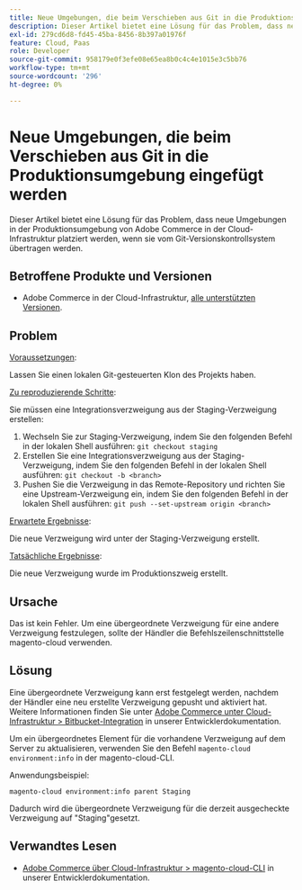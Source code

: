 ```yaml
---
title: Neue Umgebungen, die beim Verschieben aus Git in die Produktionsumgebung eingefügt werden
description: Dieser Artikel bietet eine Lösung für das Problem, dass neue Umgebungen in der Produktionsumgebung von Adobe Commerce in der Cloud-Infrastruktur platziert werden, wenn sie vom Git-Versionskontrollsystem übertragen werden.
exl-id: 279cd6d8-fd45-45ba-8456-8b397a01976f
feature: Cloud, Paas
role: Developer
source-git-commit: 958179e0f3efe08e65ea8b0c4c4e1015e3c5bb76
workflow-type: tm+mt
source-wordcount: '296'
ht-degree: 0%

---
```


# Neue Umgebungen, die beim Verschieben aus Git in die Produktionsumgebung eingefügt werden

Dieser Artikel bietet eine Lösung für das Problem, dass neue Umgebungen in der Produktionsumgebung von Adobe Commerce in der Cloud-Infrastruktur platziert werden, wenn sie vom Git-Versionskontrollsystem übertragen werden.

## Betroffene Produkte und Versionen

* Adobe Commerce in der Cloud-Infrastruktur, [alle unterstützten Versionen](https://magento.com/sites/default/files/magento-software-lifecycle-policy.pdf).

## Problem

<u>Voraussetzungen</u>:

Lassen Sie einen lokalen Git-gesteuerten Klon des Projekts haben.

<u>Zu reproduzierende Schritte</u>:

Sie müssen eine Integrationsverzweigung aus der Staging-Verzweigung erstellen:

1. Wechseln Sie zur Staging-Verzweigung, indem Sie den folgenden Befehl in der lokalen Shell ausführen: `git checkout staging`
1. Erstellen Sie eine Integrationsverzweigung aus der Staging-Verzweigung, indem Sie den folgenden Befehl in der lokalen Shell ausführen: `git checkout -b <branch>`
1. Pushen Sie die Verzweigung in das Remote-Repository und richten Sie eine Upstream-Verzweigung ein, indem Sie den folgenden Befehl in der lokalen Shell ausführen: `git push --set-upstream origin <branch>`

<u>Erwartete Ergebnisse</u>:

Die neue Verzweigung wird unter der Staging-Verzweigung erstellt.

<u>Tatsächliche Ergebnisse</u>:

Die neue Verzweigung wurde im Produktionszweig erstellt.

## Ursache

Das ist kein Fehler. Um eine übergeordnete Verzweigung für eine andere Verzweigung festzulegen, sollte der Händler die Befehlszeilenschnittstelle magento-cloud verwenden.

## Lösung

Eine übergeordnete Verzweigung kann erst festgelegt werden, nachdem der Händler eine neu erstellte Verzweigung gepusht und aktiviert hat. Weitere Informationen finden Sie unter [Adobe Commerce unter Cloud-Infrastruktur > Bitbucket-Integration](https://devdocs.magento.com/cloud/integrations/bitbucket-integration.html#create-a-new-cloud-branch) in unserer Entwicklerdokumentation.

Um ein übergeordnetes Element für die vorhandene Verzweigung auf dem Server zu aktualisieren, verwenden Sie den Befehl `magento-cloud environment:info` in der magento-cloud-CLI.

Anwendungsbeispiel:

`magento-cloud environment:info parent Staging`

Dadurch wird die übergeordnete Verzweigung für die derzeit ausgecheckte Verzweigung auf &quot;Staging&quot;gesetzt.

## Verwandtes Lesen

* [Adobe Commerce über Cloud-Infrastruktur > magento-cloud-CLI](https://devdocs.magento.com/cloud/reference/cli-ref-topic.html) in unserer Entwicklerdokumentation.
